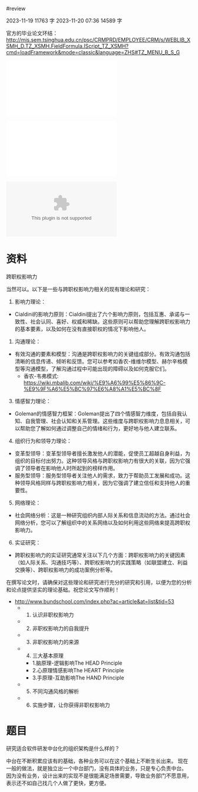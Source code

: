 
#review 

2023-11-19 11763 字
2023-11-20 07:36 14589 字




官方的毕业论文环结：
http://mis.sem.tsinghua.edu.cn/psc/CRMPRD/EMPLOYEE/CRM/s/WEBLIB_XSMH_D.TZ_XSMH.FieldFormula.IScript_TZ_XSMH?cmd=loadFramework&mode=classic&language=ZHS#TZ_MENU_B_S_G

![](note/files/MBA毕业论文写作指导-21级非全日制.pdf)

![](note/files/MBA毕业论文常见格式问题汇总-0407更新.pdf)

![](note/files/202303MBA毕业论文整合版样例.doc)
# 资料
跨职权影响力


当然可以。以下是一些与跨职权影响力相关的现有理论和研究：

1. 影响力理论：
- Cialdini的影响力原则：Cialdini提出了六个影响力原则，包括互惠、承诺与一致性、社会认同、喜好、权威和稀缺。这些原则可以帮助您理解跨职权影响力的基本要素，以及如何在没有直接职权的情况下影响他人。

1. 沟通理论：
- 有效沟通的要素和模型：沟通是跨职权影响力的关键组成部分。有效沟通包括清晰的信息传递、倾听和反馈。您可以参考如香农-维维尔模型、赫尔辛格模型等沟通模型，了解沟通过程中可能出现的障碍以及如何克服它们。
	- 香农-韦弗模式: https://wiki.mbalib.com/wiki/%E9%A6%99%E5%86%9C-%E9%9F%A6%E5%BC%97%E6%A8%A1%E5%BC%8F

3. 情感智力理论：
- Goleman的情感智力框架：Goleman提出了四个情感智力维度，包括自我认知、自我管理、社会认知和关系管理。这些维度与跨职权影响力息息相关，可以帮助您了解如何通过调整自己的情绪和行为，更好地与他人建立联系。

4. 组织行为和领导力理论：
- 变革型领导：变革型领导者擅长激发他人的潜能，促使员工超越自身利益，为组织的目标付出努力。这种领导风格与跨职权影响力有很大的关联，因为它强调了领导者在影响他人时所起到的榜样作用。
- 服务型领导：服务型领导者关注他人的需求，致力于帮助员工发展和成功。这种领导风格同样与跨职权影响力相关，因为它强调了建立信任和支持他人的重要性。

5. 网络理论：
- 社会网络分析：这是一种研究组织内部人际关系和信息流动的方法。通过社会网络分析，您可以了解组织中的关系网络以及如何利用这些网络来提高跨职权影响力。

6. 实证研究：
- 跨职权影响力的实证研究通常关注以下几个方面：跨职权影响力的关键因素（如人际关系、沟通技巧等）、跨职权影响力的实践策略（如联盟建立、利益交换等）、跨职权影响力的成功案例分析等。

在撰写论文时，请确保对这些理论和研究进行充分的研究和引用，以便为您的分析和论点提供坚实的理论基础。祝您论文写作顺利！


- http://www.bundschool.com/index.php?ac=article&at=list&tid=53
	- 1. 认识非职权影响力
	- 2. 非职权影响力的自我提升
	- 3. 非职权影响力的来源
	- 4. 三大基本原理
		- 1.脑原理-逻辑影响The HEAD Principle  
		- 2.心原理情感影响The HEART Principle  
		- 3.手原理-互助影响The HAND Principle
	- 5. 不同沟通风格的解析
	- 6. 实施步骤，让你获得非职权影响力



# 题目

研究适合软件研发中台化的组织架构是什么样的？

中台在不断积累应该有的基础，各种业务可以在这个基础上不断生长出来。
现在一般的做法，就是独立出一个中台部门，没有具体的业务，只是专心负责中台。
因为没有业务，设计出来的实现不是很能满足场景需要，导致业务部门不愿意用，表示还不如自己找几个人做了更快，更方便。

